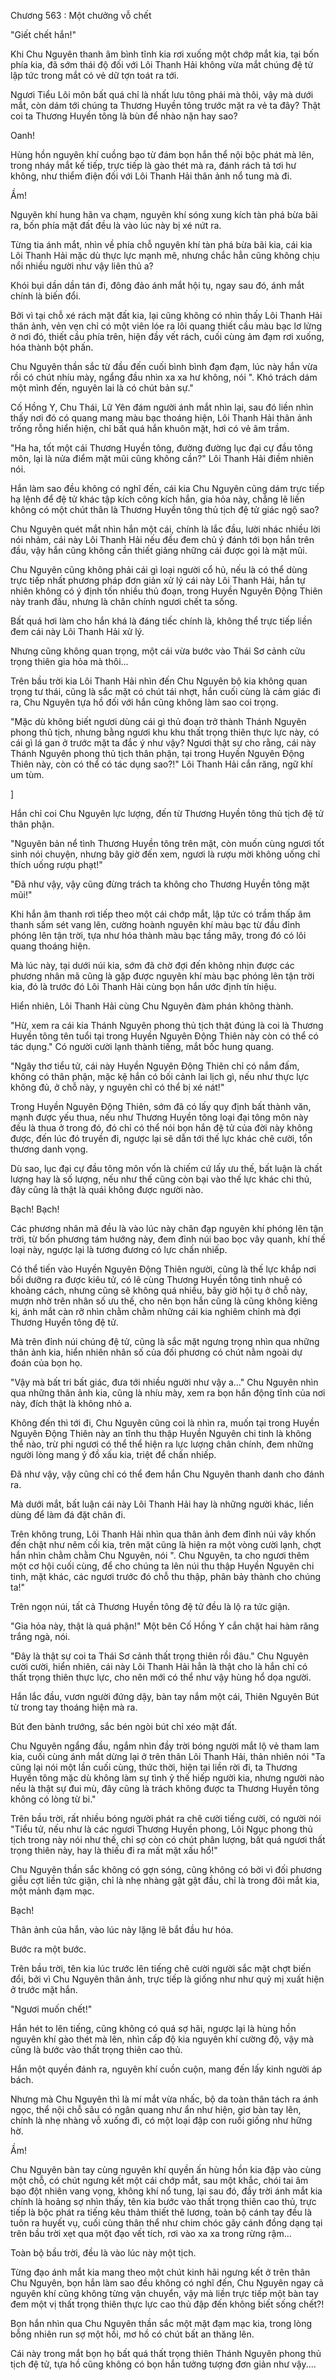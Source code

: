 




Chương 563 : Một chưởng vỗ chết


"Giết chết hắn!"

Khi Chu Nguyên thanh âm bình tĩnh kia rơi xuống một chớp mắt kia, tại bốn phía kia, đã sớm thái độ đối với Lôi Thanh Hải không vừa mắt chúng đệ tử lập tức trong mắt có vẻ dữ tợn toát ra tới.

Ngươi Tiểu Lôi môn bất quá chỉ là nhất lưu tông phái mà thôi, vậy mà dưới mắt, còn dám tới chúng ta Thương Huyền tông trước mặt ra vẻ ta đây? Thật coi ta Thương Huyền tông là bùn để nhào nặn hay sao?

Oanh!

Hùng hồn nguyên khí cuồng bạo từ đám bọn hắn thể nội bộc phát mà lên, trong nháy mắt kế tiếp, trực tiếp là gào thét mà ra, đánh rách tả tơi hư không, như thiểm điện đối với Lôi Thanh Hải thân ảnh nổ tung mà đi.

Ầm!

Nguyên khí hung hãn va chạm, nguyên khí sóng xung kích tàn phá bừa bãi ra, bốn phía mặt đất đều là vào lúc này bị xé nứt ra.

Từng tia ánh mắt, nhìn về phía chỗ nguyên khí tàn phá bừa bãi kia, cái kia Lôi Thanh Hải mặc dù thực lực mạnh mẽ, nhưng chắc hẳn cũng không chịu nổi nhiều người như vậy liên thủ a?

Khói bụi dần dần tán đi, đông đảo ánh mắt hội tụ, ngay sau đó, ánh mắt chính là biến đổi.

Bởi vì tại chỗ xé rách mặt đất kia, lại cũng không có nhìn thấy Lôi Thanh Hải thân ảnh, vẻn vẹn chỉ có một viên lóe ra lôi quang thiết cầu màu bạc lơ lửng ở nơi đó, thiết cầu phía trên, hiện đầy vết rách, cuối cùng ảm đạm rơi xuống, hóa thành bột phấn.

Chu Nguyên thần sắc từ đầu đến cuối bình bình đạm đạm, lúc này hắn vừa rồi có chút nhíu mày, ngẩng đầu nhìn xa xa hư không, nói ". Khó trách dám một mình đến, nguyên lai là có chút bản sự."

Cố Hồng Y, Chu Thái, Lữ Yên đám người ánh mắt nhìn lại, sau đó liền nhìn thấy nơi đó có quang mang màu bạc thoáng hiện, Lôi Thanh Hải thân ảnh trống rỗng hiển hiện, chỉ bất quá hắn khuôn mặt, hơi có vẻ âm trầm.

"Ha ha, tốt một cái Thương Huyền tông, đường đường lục đại cự đầu tông môn, lại là nửa điểm mặt mũi cũng không cần?" Lôi Thanh Hải điềm nhiên nói.

Hắn làm sao đều không có nghĩ đến, cái kia Chu Nguyên cũng dám trực tiếp hạ lệnh để đệ tử khác tập kích công kích hắn, gia hỏa này, chẳng lẽ liền không có một chút thân là Thương Huyền tông thủ tịch đệ tử giác ngộ sao?

Chu Nguyên quét mắt nhìn hắn một cái, chính là lắc đầu, lười nhác nhiều lời nói nhảm, cái này Lôi Thanh Hải nếu đều đem chủ ý đánh tới bọn hắn trên đầu, vậy hắn cũng không cần thiết giảng những cái được gọi là mặt mũi.

Chu Nguyên cũng không phải cái gì loại người cổ hủ, nếu là có thể dùng trực tiếp nhất phương pháp đơn giản xử lý cái này Lôi Thanh Hải, hắn tự nhiên không có ý định tốn nhiều thủ đoạn, trong Huyền Nguyên Động Thiên này tranh đấu, nhưng là chân chính ngươi chết ta sống.

Bất quá hơi làm cho hắn khá là đáng tiếc chính là, không thể trực tiếp liền đem cái này Lôi Thanh Hải xử lý.

Nhưng cũng không quan trọng, một cái vừa bước vào Thái Sơ cảnh cửu trọng thiên gia hỏa mà thôi...

Trên bầu trời kia Lôi Thanh Hải nhìn đến Chu Nguyên bộ kia không quan trọng tư thái, cũng là sắc mặt có chút tái nhợt, hắn cuối cùng là cảm giác đi ra, Chu Nguyên tựa hồ đối với hắn cũng không làm sao coi trọng.

"Mặc dù không biết ngươi dùng cái gì thủ đoạn trở thành Thánh Nguyên phong thủ tịch, nhưng bằng ngươi khu khu thất trọng thiên thực lực này, có cái gì lá gan ở trước mặt ta đắc ý như vậy? Ngươi thật sự cho rằng, cái này Thánh Nguyên phong thủ tịch thân phận, tại trong Huyền Nguyên Động Thiên này, còn có thể có tác dụng sao?!" Lôi Thanh Hải cắn răng, ngữ khí um tùm.

]

Hắn chỉ coi Chu Nguyên lực lượng, đến từ Thương Huyền tông thủ tịch đệ tử thân phận.

"Nguyên bản nể tình Thương Huyền tông trên mặt, còn muốn cùng ngươi tốt sinh nói chuyện, nhưng bây giờ đến xem, ngươi là rượu mời không uống chỉ thích uống rượu phạt!"

"Đã như vậy, vậy cũng đừng trách ta không cho Thương Huyền tông mặt mũi!"

Khi hắn âm thanh rơi tiếp theo một cái chớp mắt, lập tức có trầm thấp âm thanh sấm sét vang lên, cường hoành nguyên khí màu bạc từ đầu đỉnh phóng lên tận trời, tựa như hóa thành màu bạc tầng mây, trong đó có lôi quang thoáng hiện.

Mà lúc này, tại dưới núi kia, sớm đã chờ đợi đến không nhịn được các phương nhân mã cũng là gặp được nguyên khí màu bạc phóng lên tận trời kia, đó là trước đó Lôi Thanh Hải cùng bọn hắn ước định tín hiệu.

Hiển nhiên, Lôi Thanh Hải cùng Chu Nguyên đàm phán không thành.

"Hừ, xem ra cái kia Thánh Nguyên phong thủ tịch thật đúng là coi là Thương Huyền tông tên tuổi tại trong Huyền Nguyên Động Thiên này còn có thể có tác dụng." Có người cười lạnh thành tiếng, mắt bốc hung quang.

"Ngây thơ tiểu tử, cái này Huyền Nguyên Động Thiên chỉ có nắm đấm, không có thân phận, mặc kệ hắn có bối cảnh lai lịch gì, nếu như thực lực không đủ, ở chỗ này, y nguyên chỉ có thể bị xé nát!"

Trong Huyền Nguyên Động Thiên, sớm đã có lấy quy định bất thành văn, mạnh được yếu thua, nếu như Thương Huyền tông loại đại tông môn này đều là thua ở trong đó, đó chỉ có thể nói bọn hắn đệ tử của đời này không được, đến lúc đó truyền đi, ngược lại sẽ dẫn tới thế lực khác chê cười, tổn thương danh vọng.

Dù sao, lục đại cự đầu tông môn vốn là chiếm cứ lấy ưu thế, bất luận là chất lượng hay là số lượng, nếu như thế cũng còn bại vào thế lực khác chi thủ, đây cũng là thật là quái không được người nào.

Bạch! Bạch!

Các phương nhân mã đều là vào lúc này chân đạp nguyên khí phóng lên tận trời, từ bốn phương tám hướng này, đem đỉnh núi bao bọc vây quanh, khí thế loại này, ngược lại là tương đương có lực chấn nhiếp.

Có thể tiến vào Huyền Nguyên Động Thiên người, cũng là thế lực khắp nơi bồi dưỡng ra được kiêu tử, có lẽ cùng Thương Huyền tông tinh nhuệ có khoảng cách, nhưng cũng sẽ không quá nhiều, bây giờ hội tụ ở chỗ này, mượn nhờ trên nhân số ưu thế, cho nên bọn hắn cũng là cũng không kiêng kị, ánh mắt càn rỡ nhìn chằm chằm những cái kia nghiêm chỉnh mà đợi Thương Huyền tông đệ tử.

Mà trên đỉnh núi chúng đệ tử, cũng là sắc mặt ngưng trọng nhìn qua những thân ảnh kia, hiển nhiên nhân số của đối phương có chút nằm ngoài dự đoán của bọn họ.

"Vậy mà bất tri bất giác, đưa tới nhiều người như vậy a..." Chu Nguyên nhìn qua những thân ảnh kia, cũng là nhíu mày, xem ra bọn hắn động tĩnh của nơi này, đích thật là không nhỏ a.

Không đến thì tới đi, Chu Nguyên cũng coi là nhìn ra, muốn tại trong Huyền Nguyên Động Thiên này an tĩnh thu thập Huyền Nguyên chi tinh là không thể nào, trừ phi ngươi có thể thể hiện ra lực lượng chân chính, đem những người lòng mang ý đồ xấu kia, triệt để chấn nhiếp.

Đã như vậy, vậy cũng chỉ có thể đem hắn Chu Nguyên thanh danh cho đánh ra.

Mà dưới mắt, bất luận cái này Lôi Thanh Hải hay là những người khác, liền dùng để làm đá đặt chân đi.

Trên không trung, Lôi Thanh Hải nhìn qua thân ảnh đem đỉnh núi vây khốn đến chật như nêm cối kia, trên mặt cũng là hiện ra một vòng cười lạnh, chợt hắn nhìn chằm chằm Chu Nguyên, nói ". Chu Nguyên, ta cho ngươi thêm một cơ hội cuối cùng, để cho chúng ta lên núi thu thập Huyền Nguyên chi tinh, mặt khác, các ngươi trước đó chỗ thu thập, phân bảy thành cho chúng ta!"

Trên ngọn núi, tất cả Thương Huyền tông đệ tử đều là lộ ra tức giận.

"Gia hỏa này, thật là quá phận!" Một bên Cố Hồng Y cắn chặt hai hàm răng trắng ngà, nói.

"Đây là thật sự coi ta Thái Sơ cảnh thất trọng thiên rồi đâu." Chu Nguyên cười cười, hiển nhiên, cái này Lôi Thanh Hải hẳn là thật cho là hắn chỉ có thất trọng thiên thực lực, cho nên mới có thể như vậy hùng hổ dọa người.

Hắn lắc đầu, vươn người đứng dậy, bàn tay nắm một cái, Thiên Nguyên Bút từ trong tay thoáng hiện mà ra.

Bút đen bành trướng, sắc bén ngòi bút chỉ xéo mặt đất.

Chu Nguyên ngẩng đầu, ngắm nhìn đầy trời bóng người mắt lộ vẻ tham lam kia, cuối cùng ánh mắt dừng lại ở trên thân Lôi Thanh Hải, thản nhiên nói "Ta cũng lại nói một lần cuối cùng, thức thời, hiện tại liền rời đi, ta Thương Huyền tông mặc dù không làm sự tình ỷ thế hiếp người kia, nhưng người nào nếu là thật sự đui mù, đây cũng là trách không được ta Thương Huyền tông không có lòng từ bi."

Trên bầu trời, rất nhiều bóng người phát ra chê cười tiếng cười, có người nói "Tiểu tử, nếu như là các ngươi Thương Huyền phong, Lôi Ngục phong thủ tịch trong này nói như thế, chỉ sợ còn có chút phân lượng, bất quá ngươi thất trọng thiên này, hay là thiếu đi ra mất mặt xấu hổ!"

Chu Nguyên thần sắc không có gợn sóng, cũng không có bởi vì đối phương giễu cợt liền tức giận, chỉ là nhẹ nhàng gật gật đầu, chỉ là trong đôi mắt kia, một mảnh đạm mạc.

Bạch!

Thân ảnh của hắn, vào lúc này lặng lẽ bắt đầu hư hóa.

Bước ra một bước.

Trên bầu trời, tên kia lúc trước lên tiếng chê cười người sắc mặt chợt biến đổi, bởi vì Chu Nguyên thân ảnh, trực tiếp là giống như như quỷ mị xuất hiện ở trước mặt hắn.

"Ngươi muốn chết!"

Hắn hét to lên tiếng, cũng không có quá sợ hãi, ngược lại là hùng hồn nguyên khí gào thét mà lên, nhìn cấp độ kia nguyên khí cường độ, vậy mà cũng là bước vào thất trọng thiên cao thủ.

Hắn một quyền đánh ra, nguyên khí cuồn cuộn, mang đến lấy kinh người áp bách.

Nhưng mà Chu Nguyên thì là mí mắt vừa nhấc, bộ da toàn thân tách ra ánh ngọc, thể nội chỗ sâu có ngân quang như ẩn như hiện, giơ bàn tay lên, chính là nhẹ nhàng vỗ xuống đi, có một loại đập con ruồi giống như hững hờ.

Ầm!

Chu Nguyên bàn tay cùng nguyên khí quyền ấn hùng hồn kia đập vào cùng một chỗ, có chút ngưng kết một cái chớp mắt, sau một khắc, chói tai âm bạo đột nhiên vang vọng, không khí nổ tung, lại sau đó, đầy trời ánh mắt kia chính là hoảng sợ nhìn thấy, tên kia bước vào thất trọng thiên cao thủ, trực tiếp là bộc phát ra tiếng kêu thảm thiết thê lương, toàn bộ cánh tay đều là tuôn ra huyết vụ, cuối cùng thân thể như chim chóc gãy cánh đồng dạng tại trên bầu trời xẹt qua một đạo vết tích, rơi vào xa xa trong rừng rậm...

Toàn bộ bầu trời, đều là vào lúc này một tịch.

Từng đạo ánh mắt kia mang theo một chút kinh hãi ngưng kết ở trên thân Chu Nguyên, bọn hắn làm sao đều không có nghĩ đến, Chu Nguyên ngay cả nguyên khí cũng không từng vận chuyển, vậy mà liền trực tiếp một bàn tay đem một vị thất trọng thiên thực lực cao thủ đập đến không biết sống chết?!

Bọn hắn nhìn qua Chu Nguyên thần sắc một mặt đạm mạc kia, trong lòng bỗng nhiên run sợ một hồi, mơ hồ có chút bất an thăng lên.

Cái này trong mắt bọn họ bất quá thất trọng thiên Thánh Nguyên phong thủ tịch đệ tử, tựa hồ cũng không có bọn hắn tưởng tượng đơn giản như vậy....




